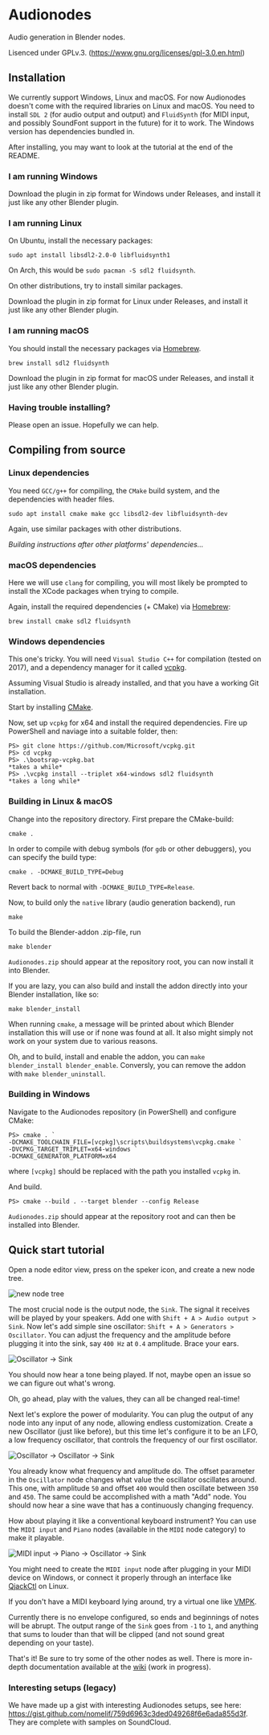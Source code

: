 # Audionodes

Audio generation in Blender nodes.

Lisenced under GPLv.3. (https://www.gnu.org/licenses/gpl-3.0.en.html)

## Installation

We currently support Windows, Linux and macOS.
For now Audionodes doesn't come with the required libraries on Linux and macOS. You need to install `SDL 2` (for audio output and output) and `FluidSynth` (for MIDI input, and possibly SoundFont support in the future) for it to work. The Windows version has dependencies bundled in.

After installing, you may want to look at the tutorial at the end of the README.

### I am running Windows

Download the plugin in zip format for Windows under Releases,
and install it just like any other Blender plugin.

### I am running Linux

On Ubuntu, install the necessary packages:

```
sudo apt install libsdl2-2.0-0 libfluidsynth1
```

On Arch, this would be `sudo pacman -S sdl2 fluidsynth`.

On other distributions, try to install similar packages.

Download the plugin in zip format for Linux under Releases,
and install it just like any other Blender plugin.

### I am running macOS

You should install the necessary packages via [Homebrew](https://brew.sh/).

```
brew install sdl2 fluidsynth
```

Download the plugin in zip format for macOS under Releases,
and install it just like any other Blender plugin.

### Having trouble installing?

Please open an issue. Hopefully we can help.

## Compiling from source

### Linux dependencies

You need `GCC/g++` for compiling, the `CMake` build system, and the dependencies with header files.

```
sudo apt install cmake make gcc libsdl2-dev libfluidsynth-dev
```

Again, use similar packages with other distributions.

*Building instructions after other platforms' dependencies...*

### macOS dependencies

Here we will use `clang` for compiling, you will most likely be prompted to install the XCode packages when trying to compile.

Again, install the required dependencies (+ CMake) via [Homebrew](https://brew.sh/):

```
brew install cmake sdl2 fluidsynth
```

### Windows dependencies

This one's tricky. You will need `Visual Studio C++` for compilation (tested on 2017), and a dependency manager for it called [vcpkg](https://github.com/Microsoft/vcpkg).

Assuming Visual Studio is already installed, and that you have a working Git installation.

Start by installing [CMake](https://cmake.org/downloads).

Now, set up `vcpkg` for x64 and install the required dependencies.
Fire up PowerShell and naviage into a suitable folder, then:

```
PS> git clone https://github.com/Microsoft/vcpkg.git
PS> cd vcpkg
PS> .\bootsrap-vcpkg.bat
*takes a while*
PS> .\vcpkg install --triplet x64-windows sdl2 fluidsynth
*takes a long while*
```

### Building in Linux & macOS

Change into the repository directory. First prepare the CMake-build:

```
cmake .
```

In order to compile with debug symbols (for `gdb` or other debuggers),
you can specify the build type:

```
cmake . -DCMAKE_BUILD_TYPE=Debug
```

Revert back to normal with `-DCMAKE_BUILD_TYPE=Release`.

Now, to build only the `native` library (audio generation backend), run

```
make
```

To build the Blender-addon .zip-file, run

```
make blender
```

`Audionodes.zip` should appear at the repository root, you can now
install it into Blender.

If you are lazy, you can also build and install the addon directly
into your Blender installation, like so:

```
make blender_install
```

When running `cmake`, a message will be printed about which Blender
installation this will use or if none was found at all.
It also might simply not work on your system due to various reasons.

Oh, and to build, install and enable the addon, you can `make blender_install blender_enable`.
Conversly, you can remove the addon with `make blender_uninstall`.

### Building in Windows

Navigate to the Audionodes repository (in PowerShell) and configure CMake:

```
PS> cmake . `
-DCMAKE_TOOLCHAIN_FILE=[vcpkg]\scripts\buildsystems\vcpkg.cmake `
-DVCPKG_TARGET_TRIPLET=x64-windows `
-DCMAKE_GENERATOR_PLATFORM=x64
```

where `[vcpkg]` should be replaced with the path you installed `vcpkg` in.

And build.

```
PS> cmake --build . --target blender --config Release
```

`Audionodes.zip` should appear at the repository root and can then be installed into Blender.


## Quick start tutorial

Open a node editor view, press on the speker icon, and create a new node tree.

![new node tree](https://i.imgur.com/TytRPHJ.png)

The most crucial node is the output node, the `Sink`. The signal it receives will be played by your speakers. Add one with `Shift + A > Audio output > Sink`. Now let's add simple sine oscillator: `Shift + A > Generators > Oscillator`. You can adjust the frequency and the amplitude before plugging it into the sink, say `400 Hz` at `0.4` amplitude. Brace your ears.

![Oscillator -> Sink](https://imgur.com/wkY8TnR.png)

You should now hear a tone being played. If not, maybe open an issue so we can figure out what's wrong.

Oh, go ahead, play with the values, they can all be changed real-time!

Next let's explore the power of modularity.
You can plug the output of any node into any input of any node, allowing endless customization.
Create a new Oscillator (just like before), but this time let's configure it to be an LFO, a low frequency oscillator, that controls the frequency of our first oscillator.

![Oscillator -> Oscillator -> Sink](https://imgur.com/QqGlTtl.png)

You already know what frequency and amplitude do.
The offset parameter in the `Oscillator` node changes what value the oscillator oscillates around.
This one, with amplitude `50` and offset `400` would then oscillate between `350` and `450`.
The same could be accomplished with a math "Add" node.
You should now hear a sine wave that has a continuously changing frequency.

How about playing it like a conventional keyboard instrument?
You can use the `MIDI input` and `Piano` nodes (available in the `MIDI` node category) to make it playable.

![MIDI input -> Piano -> Oscillator -> Sink](https://imgur.com/76Qh41S.png)

You might need to create the `MIDI input` node after plugging in your MIDI device on Windows, or connect it properly through an interface like [QjackCtl](https://qjackctl.sourceforge.io/) on Linux.

If you don't have a MIDI keyboard lying around, try a virtual one like [VMPK](http://vmpk.sourceforge.net/).

Currently there is no envelope configured, so ends and beginnings of notes will be abrupt. The output range of the `Sink` goes from `-1` to `1`, and anything that sums to louder than that will be clipped (and not sound great depending on your taste).

That's it! Be sure to try some of the other nodes as well. There is more in-depth documentation available at the [wiki](https://github.com/nomelif/Audionodes/wiki) (work in progress).

### Interesting setups (legacy)

We have made up a gist with interesting Audionodes setups, see here: https://gist.github.com/nomelif/759d6963c3ded049268f6e6ada855d3f. They are complete with samples on SoundCloud.
